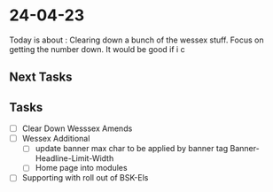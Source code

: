# 24-04-23

Today is about :
Clearing down a bunch of the wessex stuff. Focus on getting the number down.
It would be good if i c

## Next Tasks


## Tasks
- [ ] Clear Down Wesssex Amends
- [ ] Wessex Additional
  - [ ] update banner max char to be applied by banner tag
        Banner-Headline-Limit-Width
  - [ ] Home page into modules
- [ ] Supporting with roll out of BSK-Els
